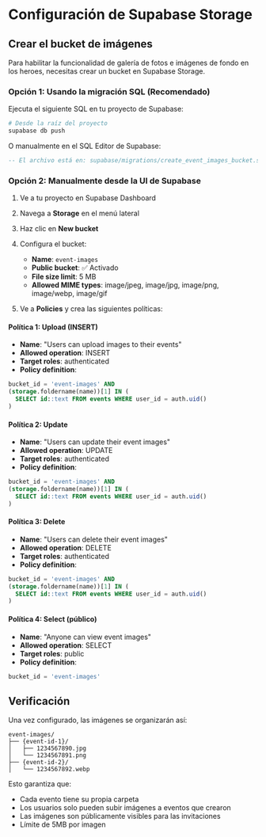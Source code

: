 # Configuración de Supabase Storage

## Crear el bucket de imágenes

Para habilitar la funcionalidad de galería de fotos e imágenes de fondo en los heroes, necesitas crear un bucket en Supabase Storage.

### Opción 1: Usando la migración SQL (Recomendado)

Ejecuta el siguiente SQL en tu proyecto de Supabase:

```bash
# Desde la raíz del proyecto
supabase db push
```

O manualmente en el SQL Editor de Supabase:

```sql
-- El archivo está en: supabase/migrations/create_event_images_bucket.sql
```

### Opción 2: Manualmente desde la UI de Supabase

1. Ve a tu proyecto en Supabase Dashboard
2. Navega a **Storage** en el menú lateral
3. Haz clic en **New bucket**
4. Configura el bucket:
   - **Name**: `event-images`
   - **Public bucket**: ✅ Activado
   - **File size limit**: 5 MB
   - **Allowed MIME types**: image/jpeg, image/jpg, image/png, image/webp, image/gif

5. Ve a **Policies** y crea las siguientes políticas:

#### Política 1: Upload (INSERT)
- **Name**: "Users can upload images to their events"
- **Allowed operation**: INSERT
- **Target roles**: authenticated
- **Policy definition**:
```sql
bucket_id = 'event-images' AND
(storage.foldername(name))[1] IN (
  SELECT id::text FROM events WHERE user_id = auth.uid()
)
```

#### Política 2: Update
- **Name**: "Users can update their event images"
- **Allowed operation**: UPDATE
- **Target roles**: authenticated
- **Policy definition**:
```sql
bucket_id = 'event-images' AND
(storage.foldername(name))[1] IN (
  SELECT id::text FROM events WHERE user_id = auth.uid()
)
```

#### Política 3: Delete
- **Name**: "Users can delete their event images"
- **Allowed operation**: DELETE
- **Target roles**: authenticated
- **Policy definition**:
```sql
bucket_id = 'event-images' AND
(storage.foldername(name))[1] IN (
  SELECT id::text FROM events WHERE user_id = auth.uid()
)
```

#### Política 4: Select (público)
- **Name**: "Anyone can view event images"
- **Allowed operation**: SELECT
- **Target roles**: public
- **Policy definition**:
```sql
bucket_id = 'event-images'
```

## Verificación

Una vez configurado, las imágenes se organizarán así:

```
event-images/
├── {event-id-1}/
│   ├── 1234567890.jpg
│   └── 1234567891.png
├── {event-id-2}/
│   └── 1234567892.webp
```

Esto garantiza que:
- Cada evento tiene su propia carpeta
- Los usuarios solo pueden subir imágenes a eventos que crearon
- Las imágenes son públicamente visibles para las invitaciones
- Límite de 5MB por imagen
